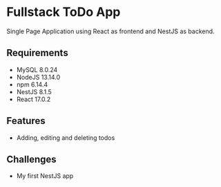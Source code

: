 # Fullstack ToDo App
Single Page Application using React as frontend and NestJS as backend.

## Requirements
- MySQL 8.0.24
- NodeJS 13.14.0
- npm 6.14.4
- NestJS 8.1.5
- React 17.0.2

## Features
- Adding, editing and deleting todos

## Challenges
- My first NestJS app